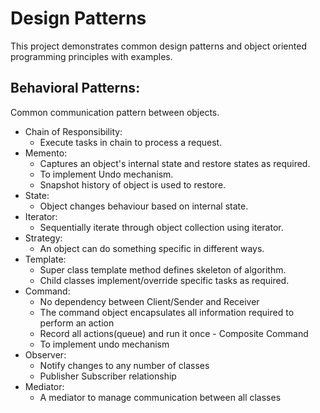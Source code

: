 # Design Patterns
This project demonstrates common design patterns and object oriented programming principles with examples.

## Behavioral Patterns:
Common communication pattern between objects.
* Chain of Responsibility: 
    - Execute tasks in chain to process a request.
* Memento: 
    - Captures an object's internal state and restore states as required. 
    - To implement Undo mechanism.
    - Snapshot history of object is used to restore.
* State: 
    - Object changes behaviour based on internal state.
* Iterator: 
    - Sequentially iterate through object collection using iterator.
* Strategy: 
    - An object can do something specific in different ways.
* Template: 
    - Super class template method defines skeleton of algorithm. 
    - Child classes implement/override specific tasks as required.
* Command:
    - No dependency between Client/Sender and Receiver
    - The command object encapsulates all information required to perform an action
    - Record all actions(queue) and run it once - Composite Command
    - To implement undo mechanism
* Observer:
    - Notify changes to any number of classes
    - Publisher Subscriber relationship
* Mediator:
    - A mediator to manage communication between all classes

